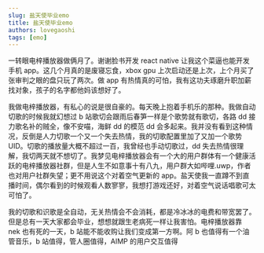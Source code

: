 ```yaml
---
slug: 盐天使毕业emo
title: 盐天使毕业emo
authors: lovegaoshi
tags: [emo]
---
```


一转眼电梓播放器做俩月了。谢谢脸书开发 react native 让我这个菜逼也能开发手机 app。这几个月真的是废寝忘食，xbox gpu 上次启动还是上次，上个月买了张审判之眼的盘只玩了两次。做 app 有热情真的可怕，我有这功夫琢磨升职加薪找对象，孩子的名字都他妈该想好了。

我做电梓播放器，有私心的说是很自豪的。每天晚上抱着手机乐的那种。我做自动切歌的时候我就幻想过 b 站歌切会跟雨后春笋一样是个歌势就有歌切，各路 dd 接力歌名补的贼全，像不安喵，海鲜 dd 的模范 dd 会多起来。我并没有看到这种情况，反倒是人力切歌一个又一个失去热情，我的切歌配置里加了又加一个歌势 UID。切歌的播放量大概不超过一百，我曾经也手动切歌过，dd 失去热情很理解，我切两天就不想切了。我梦见电梓播放器会有一个大的用户群体有一个健康活跃的电梓播放器社群，但是人生不如意事十有八九，用户群大如哔哩.uwp，作者也对用户社群失望；更不用说这个对着空气更新的 app。盐天使我一直蹲不到直播时间，偶尔看到的时候观看人数寥寥，我想打游戏还好，对着空气说话唱歌可太可怕了。

我的切歌和识歌是全自动，无关热情会不会消耗，都是冷冰冰的电费和带宽罢了。但是总有一天大家都会毕业，想想就跟生老病死一样让我害怕。电梓播放器靠 nek 也有死的一天，b 站能不能收购让我们变成第一方啊。阿 b 也值得有一个油管音乐，b 站值得，管人圈值得，AIMP 的用户交互值得

